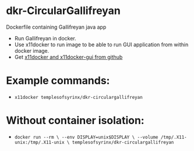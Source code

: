 # dkr-CircularGallifreyan

Dockerfile containing Gallifreyan java app
 - Run Gallifreyan in docker. 
 - Use x11docker to run image to be able to run GUI application from within docker image. 
 - Get [x11docker and x11docker-gui from github](https://github.com/mviereck/x11docker)

# Example commands: 
 - `x11docker templesofsyrinx/dkr-circulargallifreyan`

# Without container isolation:
 - `docker run --rm \
       --env DISPLAY=unix$DISPLAY \
       --volume /tmp/.X11-unix:/tmp/.X11-unix \
       templesofsyrinx/dkr-circulargallifreyan`

